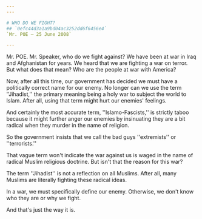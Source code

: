 ```yaml
---
---

# WHO DO WE FIGHT?
## `0efc44d3a1a9bd04ac3252dd6f6456e4`
`Mr. POE — 25 June 2008`

---
```



Mr. POE. Mr. Speaker, who do we fight against? We have been at war in 
Iraq and Afghanistan for years. We heard that we are fighting a war on 
terror. But what does that mean? Who are the people at war with 
America?

Now, after all this time, our government has decided we must have a 
politically correct name for our enemy. No longer can we use the term 
''Jihadist,'' the primary meaning being a holy war to subject the world 
to Islam. After all, using that term might hurt our enemies' feelings.

And certainly the most accurate term, ''Islamo-Fascists,'' is 
strictly taboo because it might further anger our enemies by 
insinuating they are a bit radical when they murder in the name of 
religion.

So the government insists that we call the bad guys ''extremists'' or 
''terrorists.''

That vague term won't indicate the war against us is waged in the 
name of radical Muslim religious doctrine. But isn't that the reason 
for this war?

The term ''Jihadist'' is not a reflection on all Muslims. After all, 
many Muslims are literally fighting these radical ideas.

In a war, we must specifically define our enemy. Otherwise, we don't 
know who they are or why we fight.

And that's just the way it is.
